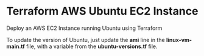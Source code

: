 # Terraform AWS Ubuntu EC2 Instance

Deploy an AWS EC2 Instance running Ubuntu using Terraform

To update the version of Ubuntu, just update the **ami** line in the **linux-vm-main.tf** file, with a variable from the **ubuntu-versions.tf** file.

